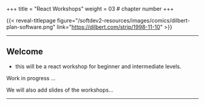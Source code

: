 +++
title = "React Workshops"
weight = 03 # chapter number
+++

{{< reveal-titlepage figure="/softdev2-resources/images/comics/dilbert-plan-software.png" 
    link="https://dilbert.com/strip/1998-11-10" >}}
  
---

## Welcome

- this will be a react workshop for beginner and intermediate levels.


Work in progress ...



We will also add slides of the workshops...



---
